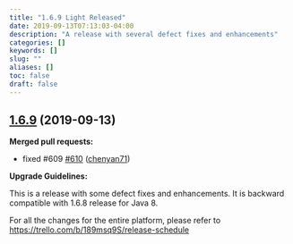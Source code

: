 ```yaml
---
title: "1.6.9 Light Released"
date: 2019-09-13T07:13:03-04:00
description: "A release with several defect fixes and enhancements"
categories: []
keywords: []
slug: ""
aliases: []
toc: false
draft: false
---
```


## [1.6.9](https://github.com/networknt/light-4j/tree/1.6.9) (2019-09-13)


**Merged pull requests:**


- fixed \#609 [\#610](https://github.com/networknt/light-4j/pull/610) ([chenyan71](https://github.com/chenyan71))

**Upgrade Guidelines:**

This is a release with some defect fixes and enhancements. It is backward compatible with 1.6.8 release for Java 8.

For all the changes for the entire platform, please refer to https://trello.com/b/189msq9S/release-schedule
